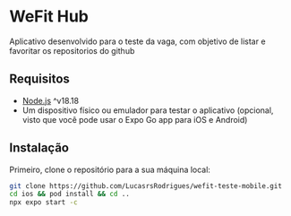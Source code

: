 # WeFit Hub

Aplicativo desenvolvido para o teste da vaga, com objetivo de listar e favoritar os repositorios do github

## Requisitos

- [Node.js](https://nodejs.org/en/) ^v18.18
- Um dispositivo físico ou emulador para testar o aplicativo (opcional, visto que você pode usar o Expo Go app para iOS e Android)

## Instalação

Primeiro, clone o repositório para a sua máquina local:

```bash
git clone https://github.com/LucasrsRodrigues/wefit-teste-mobile.git
cd ios && pod install && cd ..
npx expo start -c
```
